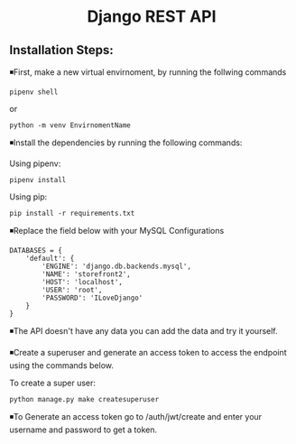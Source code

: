 <h1 style="text-align: center">Django REST API</h1>

<h2>Installation Steps:</h2>

<p>◾First, make a new virtual envirnoment, by running the follwing commands</p>

``` 
pipenv shell
 ```

<p>or</p>

```
python -m venv EnvirnomentName
```


<p>◾Install the dependencies by running the following commands:</p>
Using pipenv:

```
pipenv install
```
Using pip:
```
pip install -r requirements.txt
```

<p>◾Replace the field below with your MySQL Configurations</p>

```
DATABASES = {
    'default': {
        'ENGINE': 'django.db.backends.mysql',
        'NAME': 'storefront2',
        'HOST': 'localhost',
        'USER': 'root',
        'PASSWORD': 'ILoveDjango'
    }
}
```

<p>◾The API doesn't have any data you can add the data and try it yourself.</p>

<p>◾Create a superuser and generate an access token to access the endpoint using the commands below.</p>

To create a super user:
```
python manage.py make createsuperuser

```

<p>◾To Generate an access token go to /auth/jwt/create and enter your username and password to get a token.</p>


